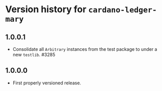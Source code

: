 # Version history for `cardano-ledger-mary`

## 1.0.0.1

* Consolidate all `Arbitrary` instances from the test package to under a new `testlib`. #3285

## 1.0.0.0

* First properly versioned release.
